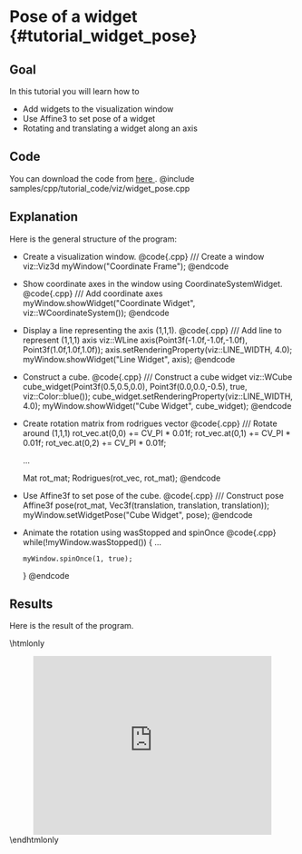 Pose of a widget {#tutorial_widget_pose}
================

Goal
----

In this tutorial you will learn how to

-   Add widgets to the visualization window
-   Use Affine3 to set pose of a widget
-   Rotating and translating a widget along an axis

Code
----

You can download the code from [here ](https://github.com/opencv/opencv/tree/master/samples/cpp/tutorial_code/viz/widget_pose.cpp).
@include samples/cpp/tutorial_code/viz/widget_pose.cpp

Explanation
-----------

Here is the general structure of the program:

-   Create a visualization window.
    @code{.cpp}
    /// Create a window
    viz::Viz3d myWindow("Coordinate Frame");
    @endcode
-   Show coordinate axes in the window using CoordinateSystemWidget.
    @code{.cpp}
    /// Add coordinate axes
    myWindow.showWidget("Coordinate Widget", viz::WCoordinateSystem());
    @endcode
-   Display a line representing the axis (1,1,1).
    @code{.cpp}
    /// Add line to represent (1,1,1) axis
    viz::WLine axis(Point3f(-1.0f,-1.0f,-1.0f), Point3f(1.0f,1.0f,1.0f));
    axis.setRenderingProperty(viz::LINE_WIDTH, 4.0);
    myWindow.showWidget("Line Widget", axis);
    @endcode
-   Construct a cube.
    @code{.cpp}
    /// Construct a cube widget
    viz::WCube cube_widget(Point3f(0.5,0.5,0.0), Point3f(0.0,0.0,-0.5), true, viz::Color::blue());
    cube_widget.setRenderingProperty(viz::LINE_WIDTH, 4.0);
    myWindow.showWidget("Cube Widget", cube_widget);
    @endcode
-   Create rotation matrix from rodrigues vector
    @code{.cpp}
    /// Rotate around (1,1,1)
    rot_vec.at<float>(0,0) += CV_PI * 0.01f;
    rot_vec.at<float>(0,1) += CV_PI * 0.01f;
    rot_vec.at<float>(0,2) += CV_PI * 0.01f;

    ...

    Mat rot_mat;
    Rodrigues(rot_vec, rot_mat);
    @endcode
-   Use Affine3f to set pose of the cube.
    @code{.cpp}
    /// Construct pose
    Affine3f pose(rot_mat, Vec3f(translation, translation, translation));
    myWindow.setWidgetPose("Cube Widget", pose);
    @endcode
-   Animate the rotation using wasStopped and spinOnce
    @code{.cpp}
    while(!myWindow.wasStopped())
    {
        ...

        myWindow.spinOnce(1, true);
    }
    @endcode

Results
-------

Here is the result of the program.

\htmlonly
<div align="center">
<iframe width="420" height="315" src="https://www.youtube.com/embed/22HKMN657U0" frameborder="0" allowfullscreen></iframe>
</div>
\endhtmlonly
